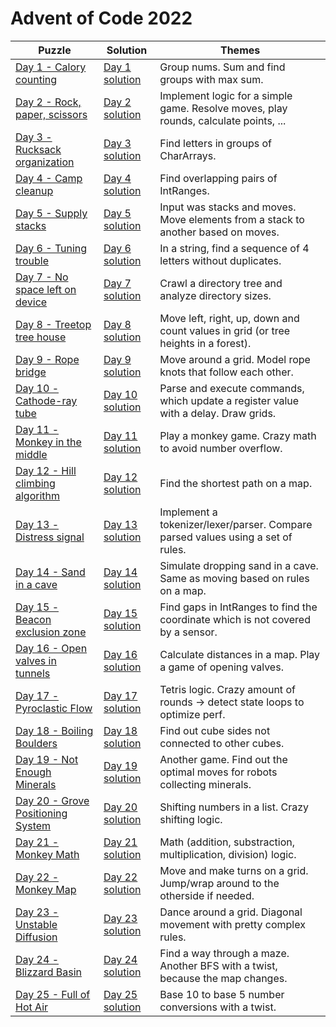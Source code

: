 # Advent of Code 2022

| Puzzle                                                                    | Solution                                         | Themes                                                                               |
|---------------------------------------------------------------------------|--------------------------------------------------|--------------------------------------------------------------------------------------|
| [Day 1 - Calory counting](https://adventofcode.com/2022/day/1)            | [Day 1 solution](src/main/kotlin/day1/main.kt)   | Group nums. Sum and find groups with max sum.                                        |
| [Day 2 - Rock, paper, scissors](https://adventofcode.com/2022/day/2)      | [Day 2 solution](src/main/kotlin/day2/main.kt)   | Implement logic for a simple game. Resolve moves, play rounds, calculate points, ... |
| [Day 3 - Rucksack organization](https://adventofcode.com/2022/day/3)      | [Day 3 solution](src/main/kotlin/day3/main.kt)   | Find letters in groups of CharArrays.                                                |
| [Day 4 - Camp cleanup](https://adventofcode.com/2022/day/4)               | [Day 4 solution](src/main/kotlin/day4/main.kt)   | Find overlapping pairs of IntRanges.                                                 |
| [Day 5 - Supply stacks](https://adventofcode.com/2022/day/5)              | [Day 5 solution](src/main/kotlin/day5/main.kt)   | Input was stacks and moves. Move elements from a stack to another based on moves.    |
| [Day 6 - Tuning trouble](https://adventofcode.com/2022/day/6)             | [Day 6 solution](src/main/kotlin/day6/main.kt)   | In a string, find a sequence of 4 letters without duplicates.                        |
| [Day 7 - No space left on device](https://adventofcode.com/2022/day/7)    | [Day 7 solution](src/main/kotlin/day7/main.kt)   | Crawl a directory tree and analyze directory sizes.                                  |
| [Day 8 - Treetop tree house](https://adventofcode.com/2022/day/8)         | [Day 8 solution](src/main/kotlin/day8/main.kt)   | Move left, right, up, down and count values in grid (or tree heights in a forest).   |
| [Day 9 - Rope bridge](https://adventofcode.com/2022/day/9)                | [Day 9 solution](src/main/kotlin/day9/main.kt)   | Move around a grid. Model rope knots that follow each other.                         |
| [Day 10 - Cathode-ray tube](https://adventofcode.com/2022/day/10)         | [Day 10 solution](src/main/kotlin/day10/main.kt) | Parse and execute commands, which update a register value with a delay. Draw grids.  |
| [Day 11 - Monkey in the middle](https://adventofcode.com/2022/day/11)     | [Day 11 solution](src/main/kotlin/day11/main.kt) | Play a monkey game. Crazy math to avoid number overflow.                             |
| [Day 12 - Hill climbing algorithm](https://adventofcode.com/2022/day/12)  | [Day 12 solution](src/main/kotlin/day12/main.kt) | Find the  shortest path on a map.                                                    |
| [Day 13 - Distress signal](https://adventofcode.com/2022/day/13)          | [Day 13 solution](src/main/kotlin/day13/main.kt) | Implement a tokenizer/lexer/parser. Compare parsed values using a set of rules.      |
| [Day 14 - Sand in a cave](https://adventofcode.com/2022/day/14)           | [Day 14 solution](src/main/kotlin/day14/main.kt) | Simulate dropping sand in a cave. Same as moving based on rules on a map.            |
| [Day 15 - Beacon exclusion zone](https://adventofcode.com/2022/day/15)    | [Day 15 solution](src/main/kotlin/day15/main.kt) | Find gaps in IntRanges to find the coordinate which is not covered by a sensor.      |
| [Day 16 - Open valves in tunnels](https://adventofcode.com/2022/day/16)   | [Day 16 solution](src/main/kotlin/day16/main.kt) | Calculate distances in a map. Play a game of opening valves.                         |
| [Day 17 - Pyroclastic Flow](https://adventofcode.com/2022/day/17)         | [Day 17 solution](src/main/kotlin/day17/main.kt) | Tetris logic. Crazy amount of rounds -> detect state loops to optimize perf.         |
| [Day 18 - Boiling Boulders](https://adventofcode.com/2022/day/18)         | [Day 18 solution](src/main/kotlin/day18/main.kt) | Find out cube sides not connected to other cubes.                                    |
| [Day 19 - Not Enough Minerals](https://adventofcode.com/2022/day/19)      | [Day 19 solution](src/main/kotlin/day19/main.kt) | Another game. Find out the optimal moves for robots collecting minerals.             |
| [Day 20 - Grove Positioning System](https://adventofcode.com/2022/day/20) | [Day 20 solution](src/main/kotlin/day20/main.kt) | Shifting numbers in a list. Crazy shifting logic.                                    |
| [Day 21 - Monkey Math](https://adventofcode.com/2022/day/21)              | [Day 21 solution](src/main/kotlin/day21/main.kt) | Math (addition, substraction, multiplication, division) logic.                       |
| [Day 22 - Monkey Map](https://adventofcode.com/2022/day/22)               | [Day 22 solution](src/main/kotlin/day22/main.kt) | Move and make turns on a grid. Jump/wrap around to the otherside if needed.          |
| [Day 23 - Unstable Diffusion](https://adventofcode.com/2022/day/23)       | [Day 23 solution](src/main/kotlin/day23/main.kt) | Dance around a grid. Diagonal movement with pretty complex rules.                    |
| [Day 24 - Blizzard Basin](https://adventofcode.com/2022/day/24)           | [Day 24 solution](src/main/kotlin/day24/main.kt) | Find a way through a maze. Another BFS with a twist, because the map changes.        |
| [Day 25 - Full of Hot Air](https://adventofcode.com/2022/day/25)          | [Day 25 solution](src/main/kotlin/day25/main.kt) | Base 10 to base 5 number conversions with a twist.                                   |